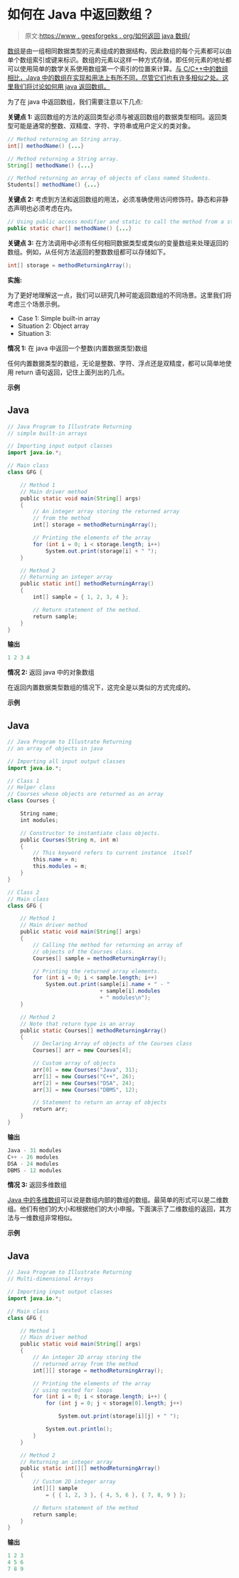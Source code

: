 # 如何在 Java 中返回数组？

> 原文:[https://www . geesforgeks . org/如何返回 java 数组/](https://www.geeksforgeeks.org/how-to-return-an-array-in-java/)

[数组](https://www.geeksforgeeks.org/array-data-structure/)是由一组相同数据类型的元素组成的数据结构，因此数组的每个元素都可以由单个数组索引或键来标识。数组的元素以这样一种方式存储，即任何元素的地址都可以使用简单的数学关系使用数组第一个索引的位置来计算。[与 C/C++中的数组相比，Java 中的数组在实现和用法上有所不同，尽管它们也有许多相似之处。这里我们将讨论如何用 java 返回数组。](https://www.geeksforgeeks.org/arrays-in-java/)

为了在 java 中返回数组，我们需要注意以下几点:

**关键点 1:** 返回数组的方法的返回类型必须与被返回数组的数据类型相同。返回类型可能是通常的整数、双精度、字符、字符串或用户定义的类对象。

```java
// Method returning an String array.
int[] methodName() {...}
```

```java
// Method returning a String array.
String[] methodName() {...}
```

```java
// Method returning an array of objects of class named Students.
Students[] methodName() {...} 
```

**关键点 2:** 考虑到方法和返回数组的用法，必须准确使用访问修饰符。静态和非静态声明也必须考虑在内。

```java
// Using public access modifier and static to call the method from a static class, method or block.
public static char[] methodName() {...} 
```

**关键点 3:** 在方法调用中必须有任何相同数据类型或类似的变量数组来处理返回的数组。例如，从任何方法返回的整数数组都可以存储如下。

```java
int[] storage = methodReturningArray();
```

**实施:**

为了更好地理解这一点，我们可以研究几种可能返回数组的不同场景。这里我们将考虑三个场景示例。

*   Case 1: Simple built-in array
*   Situation 2: Object array
*   Situation 3:

**情况 1:** 在 java 中返回一个整数(内置数据类型)数组

任何内置数据类型的数组，无论是整数、字符、浮点还是双精度，都可以简单地使用 return 语句返回，记住上面列出的几点。

**示例**

## Java

```java
// Java Program to Illustrate Returning
// simple built-in arrays

// Importing input output classes
import java.io.*;

// Main class
class GFG {

    // Method 1
    // Main driver method
    public static void main(String[] args)
    {
        // An integer array storing the returned array
        // from the method
        int[] storage = methodReturningArray();

        // Printing the elements of the array
        for (int i = 0; i < storage.length; i++)
            System.out.print(storage[i] + " ");
    }

    // Method 2
    // Returning an integer array
    public static int[] methodReturningArray()
    {
        int[] sample = { 1, 2, 3, 4 };

        // Return statement of the method.
        return sample;
    }
}
```

**输出**

```java
1 2 3 4 
```

**情况 2:** 返回 java 中的对象数组

在返回内置数据类型数组的情况下，这完全是以类似的方式完成的。

**示例**

## Java

```java
// Java Program to Illustrate Returning
// an array of objects in java

// Importing all input output classes
import java.io.*;

// Class 1
// Helper class
// Courses whose objects are returned as an array
class Courses {

    String name;
    int modules;

    // Constructor to instantiate class objects.
    public Courses(String n, int m)
    {
        // This keyword refers to current instance  itself
        this.name = n;
        this.modules = m;
    }
}

// Class 2
// Main class
class GFG {

    // Method 1
    // Main driver method
    public static void main(String[] args)
    {
        // Calling the method for returning an array of
        // objects of the Courses class.
        Courses[] sample = methodReturningArray();

        // Printing the returned array elements.
        for (int i = 0; i < sample.length; i++)
            System.out.print(sample[i].name + " - "
                             + sample[i].modules
                             + " modules\n");
    }

    // Method 2
    // Note that return type is an array
    public static Courses[] methodReturningArray()
    {
        // Declaring Array of objects of the Courses class
        Courses[] arr = new Courses[4];

        // Custom array of objects
        arr[0] = new Courses("Java", 31);
        arr[1] = new Courses("C++", 26);
        arr[2] = new Courses("DSA", 24);
        arr[3] = new Courses("DBMS", 12);

        // Statement to return an array of objects
        return arr;
    }
}
```

**输出**

```java
Java - 31 modules
C++ - 26 modules
DSA - 24 modules
DBMS - 12 modules
```

**情况 3:** 返回多维数组

[Java 中的多维数组](https://www.geeksforgeeks.org/multidimensional-arrays-in-java/)可以说是数组内部的数组的数组。最简单的形式可以是二维数组。他们有他们的大小和根据他们的大小申报。下面演示了二维数组的返回，其方法与一维数组非常相似。

**示例**

## Java

```java
// Java Program to Illustrate Returning
// Multi-dimensional Arrays

// Importing input output classes
import java.io.*;

// Main class
class GFG {

    // Method 1
    // Main driver method
    public static void main(String[] args)
    {
        // An integer 2D array storing the
        // returned array from the method
        int[][] storage = methodReturningArray();

        // Printing the elements of the array
        // using nested for loops
        for (int i = 0; i < storage.length; i++) {
            for (int j = 0; j < storage[0].length; j++)

                System.out.print(storage[i][j] + " ");

            System.out.println();
        }
    }

    // Method 2
    // Returning an integer array
    public static int[][] methodReturningArray()
    {
        // Custom 2D integer array
        int[][] sample
            = { { 1, 2, 3 }, { 4, 5, 6 }, { 7, 8, 9 } };

        // Return statement of the method
        return sample;
    }
}
```

**输出**

```java
1 2 3 
4 5 6 
7 8 9 
```